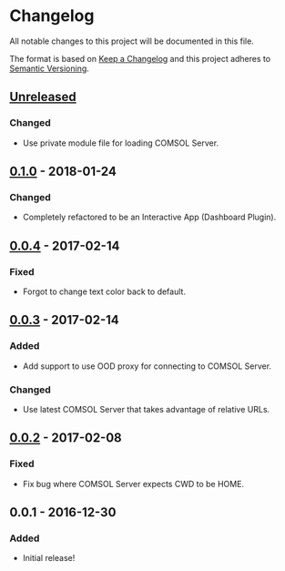 # Changelog
All notable changes to this project will be documented in this file.

The format is based on [Keep a Changelog](http://keepachangelog.com/en/1.0.0/)
and this project adheres to [Semantic Versioning](http://semver.org/spec/v2.0.0.html).

## [Unreleased]
### Changed
- Use private module file for loading COMSOL Server.

## [0.1.0] - 2018-01-24
### Changed
- Completely refactored to be an Interactive App (Dashboard Plugin).

## [0.0.4] - 2017-02-14
### Fixed
- Forgot to change text color back to default.

## [0.0.3] - 2017-02-14
### Added
- Add support to use OOD proxy for connecting to COMSOL Server.

### Changed
- Use latest COMSOL Server that takes advantage of relative URLs.

## [0.0.2] - 2017-02-08
### Fixed
- Fix bug where COMSOL Server expects CWD to be HOME.

## 0.0.1 - 2016-12-30
### Added
- Initial release!

[Unreleased]: https://github.com/OSC/bc_comsol_server/compare/v0.1.0...HEAD
[0.1.0]: https://github.com/OSC/bc_comsol_server/compare/v0.0.4...v0.1.0
[0.0.4]: https://github.com/OSC/bc_comsol_server/compare/v0.0.3...v0.0.4
[0.0.3]: https://github.com/OSC/bc_comsol_server/compare/v0.0.2...v0.0.3
[0.0.2]: https://github.com/OSC/bc_comsol_server/compare/v0.0.1...v0.0.2
